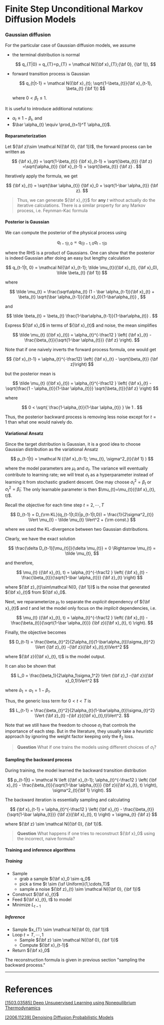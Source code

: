 # Finite Step Unconditional Markov Diffusion Models

### Gaussian diffusion

For the particular case of Gaussian diffusion models, we assume

* the terminal distribution is normal
  
  $$
  q_{T|0} = q_{T}=p_{T} = \mathcal N({\bf x}_{T};{\bf 0}, {\bf 1}),
  $$

* forward transition process is Gaussian
  
  $$
  q_{t|t-1} = \mathcal N({\bf x}_{t}; \sqrt{1-\beta_{t}}{\bf x}_{t-1}, \beta_{t} {\bf 1})
  $$
  
  where $0<\beta_{t} \le 1$.

It is useful to introduce additional notations:

* $\alpha_{t} \equiv 1 - \beta_{t}$, and
* $\bar \alpha_{t} \equiv \prod_{t=1}^T \alpha_{t}$.

#### Reparameterization

Let ${\bf z}\sim \mathcal N({\bf 0}, {\bf 1})$, the forward process can be written as

$$
{\bf x}_{t} = \sqrt{1-\beta_{t}} {\bf x}_{t-1} + \sqrt{\beta_{t}} {\bf z} =\sqrt{\alpha_{t}} {\bf x}_{t-1} + \sqrt{\beta_{t}} {\bf z} .
$$

Iteratively apply the formula, we get

$$
{\bf x}_{t} = \sqrt{\bar \alpha_{t}} {\bf x}_0 + \sqrt{1-\bar \alpha_{t}} {\bf z}.
$$

> Thus, we can generate ${\bf x}_{t}$ for **any** $t$ without actually do the iterative calculations.
> There is a similar property for any Markov process, i.e. Feynman-Kac formula

#### Posterior is Gaussian

We can compute the posterior of the physical process using

$$
q_{t-1|t, 0} \propto q_{t|t-1, 0} q_{t-1 | 0}
$$

where the RHS is a product of Gaussians. One can show that the posterior is indeed Gaussian after doing an easy but lengthy calculation

$$
q_{t-1|t, 0} = \mathcal N({\bf x}_{t-1}; \tilde \mu_{t}({\bf x}_{t}, {\bf x}_0), \tilde \beta_{t} {\bf 1})
$$

where

$$
\tilde \mu_{t} = \frac{\sqrt\alpha_{t} (1 - \bar \alpha_{t-1}){\bf x}_{t} + \beta_{t} \sqrt{\bar \alpha_{t-1}}{\bf x}_0}{1-\bar\alpha_{t}} ,
$$

and

$$
\tilde \beta_{t} = \beta_{t} \frac{1-\bar\alpha_{t-1}}{1-\bar\alpha_{t}} .
$$

Express ${\bf x}_0$ in terms of ${\bf x}_{t}$ and noise, the mean simplifies

$$
\tilde \mu_{t} ({\bf x}_{t}) = \alpha_{t}^{-\frac12 } \left( {\bf x}_{t} - \frac{\beta_{t}}{\sqrt{1-\bar \alpha_{t}}} {\bf z} \right).
$$

Note that if one naively inverts the forward process formula, one would get

$$
{\bf x}_{t-1} = \alpha_{t}^{-\frac12} \left( {\bf x}_{t} - \sqrt{\beta_{t}} {\bf z}\right)
$$

but the posterior mean is

$$
\tilde \mu_{t} ({\bf x}_{t}) = \alpha_{t}^{-\frac12 } \left( {\bf x}_{t} - \sqrt{\frac{1 - \alpha_{t}}{1-\bar \alpha_{t}}} \sqrt{\beta_{t}}{\bf z} \right)
$$

where

$$
0 < \sqrt{ \frac{1-\alpha_{t}}{1-\bar \alpha_{t}} } \le 1 .
$$

Thus, the posterior backward process is removing less noise except for $t=1$ than what one would naively do.

#### Variational Ansatz

Since the target distribution is Gaussian, it is a good idea to choose Gaussian distribution as the variational Ansatz

$$
p_{t-1|t} = \mathcal N ({\bf x}_{t-1}; \mu_{t}, \sigma^2_{t}{\bf 1} )
$$

where the model parameters are $\mu_{t}$ and $\sigma_{t}$. The variance will eventually contribute to learning rate; we will treat $\sigma_{t}$ as a hyperparameter instead of learning it from stochastic gradient descent. One may choose $\sigma^2_t = \beta_t$ or $\sigma^2_t = \tilde \beta_t$. The only learnable parameter is then $\mu_{t}=\mu_{t}({\bf x}_{t}, t)$.

Recall the objective for each time step $t=2,\cdots,T$

$$
D_{t-1} = D_{\rm KL}(q_{t-1|t,0}|p_{t-1|t,0}) = \frac{1}{2\sigma^2_{t}} \Vert \mu_{t} - \tilde \mu_{t} \Vert^2 + {\rm const.}
$$

where we used the KL-divergence between two Gaussian distributions.

Clearly, we have the exact solution

$$
\frac{\delta D_{t-1}[\mu_{t}]}{\delta \mu_{t}} = 0 \Rightarrow \mu_{t} = \tilde \mu_{t},
$$

and therefore,

$$
\mu_{t} ({\bf x}_{t}, t) = \alpha_{t}^{-\frac12 } \left( {\bf x}_{t} - \frac{\beta_{t}}{\sqrt{1-\bar \alpha_{t}}} {\bf z}_{t} \right)
$$

where ${\bf z}_{t}\sim\mathcal N(0, {\bf 1})$ is the noise that generated ${\bf x}_{t}$ from ${\bf x}_0$.

Next, we reparameterize $\mu_{t}$ to separate the *explicit* dependency of ${\bf x}_{t}$ and $t$ and let the model only focus on the *implicit* dependencies, i.e.

$$
\mu_{t} ({\bf x}_{t}, t) = \alpha_{t}^{-\frac12 } \left( {\bf x}_{t} - \frac{\beta_{t}}{\sqrt{1-\bar \alpha_{t}}} {\bf z}({\bf x}_{t}, t) \right).
$$

Finally, the objective becomes

$$
D_{t-1} = \frac{\beta_{t}^2}{2\alpha_{t}(1-\bar\alpha_{t})\sigma_{t}^2} \Vert {\bf z}_{t} -{\bf z}({\bf x}_{t},t)\Vert^2
$$

where ${\bf z}({\bf x}_{t}, t)$ is the model output.

It can also be shown that

$$
L_0 = \frac{\beta_1}{2\alpha_1\sigma_1^2} \Vert {\bf z}_1 -{\bf z}({\bf x}_0,1)\Vert^2
$$

where $\bar \alpha_1 = \alpha_1 = 1 -\beta_1$.

Thus, the generic loss term for $0 < t < T$ is

$$
L_{t-1} = \frac{\beta_{t}^2}{2\alpha_{t}(1-\bar\alpha_{t})\sigma_{t}^2} \Vert {\bf z}_{t} -{\bf z}({\bf x}_{t},t)\Vert^2.
$$

Note that we still have the freedom to choose $\sigma_{t}$ that controls the importance of each step. But in the literature, they usually take a *heuristic* approach by ignoring the weight factor keeping only the $\ell_2$ loss.

> **Question** What if one trains the models using different choices of $\sigma_t$?

#### Sampling the backward process

During training, the model learned the backward transition distribution

$$
p_{t-1|t} = \mathcal N \left ({\bf x}_{t-1}; \alpha_{t}^{-\frac12 } \left( {\bf x}_{t} - \frac{\beta_{t}}{\sqrt{1-\bar \alpha_{t}}} {\bf z}({\bf x}_{t}, t) \right), \sigma^2_{t}{\bf 1} \right).
$$

The backward iteration is essentially sampling and calculating

$$
{\bf x}_{t-1} = \alpha_{t}^{-\frac12 } \left( {\bf x}_{t} - \frac{\beta_{t}}{\sqrt{1-\bar \alpha_{t}}} {\bf z}({\bf x}_{t}, t) \right) + \sigma_{t} {\bf z}
$$

where ${\bf z} \sim \mathcal N({\bf 0}, {\bf 1})$.

> **Question** What happens if one tries to reconstruct ${\bf x}_0$ using the incorrect, naive formula?

#### Training and inference algorithms

##### Training

* Sample
  * grab a sample ${\bf x}_0 \sim q_0$
  * pick a time $t \sim {\sf Uniform}(1,\cdots,T)$
  * sample a noise ${\bf z}_{t} \sim \mathcal N({\bf 0}, {\bf 1})$
* Construct ${\bf x}_{t}$
* Feed ${\bf x}_{t}, t$ to model
* Minimize $L_{t-1}$

##### Inference

* Sample $x_{T} \sim \mathcal N({\bf 0}, {\bf 1})$
* Loop $t = T,\cdots, 1$
  * Sample ${\bf z} \sim \mathcal N({\bf 0}, {\bf 1})$
  * Compute ${\bf x}_{t-1}$
* Return ${\bf x}_0$

The reconstruction formula is given in previous section "sampling the backward process."

---

# References

[[1503.03585] Deep Unsupervised Learning using Nonequilibrium Thermodynamics](https://arxiv.org/abs/1503.03585)

[[2006.11239] Denoising Diffusion Probabilistic Models](https://arxiv.org/abs/2006.11239)
